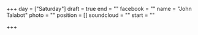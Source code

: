 +++
day = ["Saturday"]
draft = true
end = ""
facebook = ""
name = "John Talabot"
photo = ""
position = []
soundcloud = ""
start = ""

+++
